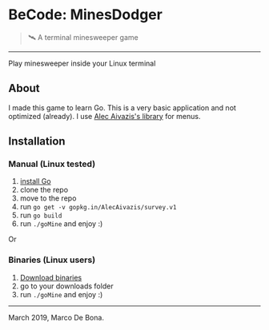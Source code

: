 # BeCode: MinesDodger

> 🛰️ A terminal minesweeper game

---

Play minesweeper inside your Linux terminal

## About

I made this game to learn Go. This is a very basic application and not optimized (already).
I use [Alec Aivazis's library](https://github.com/AlecAivazis/survey) for menus.

## Installation

### Manual (Linux tested)
1. [install Go](https://golang.org/doc/install)
2. clone the repo
3. move to the repo
4. run `go get -v gopkg.in/AlecAivazis/survey.v1`
5. run `go build`
6. run `./goMine` and enjoy :)

Or

### Binaries (Linux users)
1. [Download binaries](https://github.com/AnarionBe/MinesDodger/releases)
2. go to your downloads folder
3. run `./goMine` and enjoy :)

---

March 2019, Marco De Bona.
